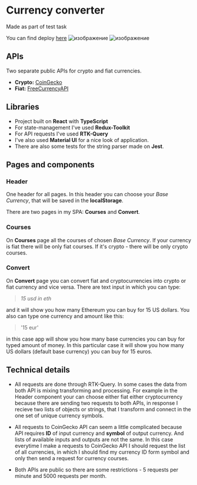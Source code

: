 # Currency converter

Made as part of test task

You can find deploy [here](https://yanmsh-mycurrencies.netlify.app/)
![изображение](https://user-images.githubusercontent.com/89582326/215318801-3ec7e514-ce19-4d4e-a504-b506a596714d.png)
![изображение](https://user-images.githubusercontent.com/89582326/215318831-fbece016-bf03-4bf5-930e-4d6d8e470c77.png)

## APIs
Two separate public APIs for crypto and fiat currencies.
- **Crypto:** [CoinGecko](https://www.coingecko.com/en/api/documentation)
- **Fiat:** [FreeCurrencyAPI](https://freecurrencyapi.com/docs)

## Libraries
- Project built on **React** with **TypeScript**
- For state-management I've used **Redux-Toolkit**
- For API requests I've used **RTK-Query**
- I've also used **Material UI** for a nice look of application.
- There are also some tests for the string parser made on **Jest**.

## Pages and components
### Header
One header for all pages. In this header you can choose your *Base Currency*, that will be saved in the **localStorage**.

There are two pages in my SPA: **Courses** and **Convert**.
### Courses
On **Courses** page all the courses of chosen *Base Currency*. If your currency is fiat there will be only fiat courses. If it's crypto - there will be only crypto courses.
### Convert
On **Convert** page you can convert fiat and cryptocurrencies into crypto or fiat currency and vice versa. There are text input in which you can type:
> *15 usd in eth*

and it will show you how many Ethereum you can buy for 15 US dollars. You also can type one currency and amount like this: 
> '15 eur'

in this case app will show you how many base currencies you can buy for typed amount of money. In this particular case it will show you how many US dollars (default base currency) you can buy for 15 euros.

## Technical details
- All requests are done through RTK-Query. In some cases the data from both API is mixing transforming and processing. For example in the Header component your can choose either fiat either cryptocurrency because there are sending two requests to both APIs, in response I recieve two lists of objects or strings, that I transform and connect in the one set of unique currency symbols.

- All requests to CoinGecko API can seem a little complicated because API requires **ID** of input currency and **symbol** of output currency. And lists of available inputs and outputs are not the same. In this case everytime I make a requests to CoinGecko API I should request the list of all currencies, in which I should find my currency ID form symbol and only then send a request for currency courses.

- Both APIs are public so there are some restrictions - 5 requests per minute and 5000 requests per month.
